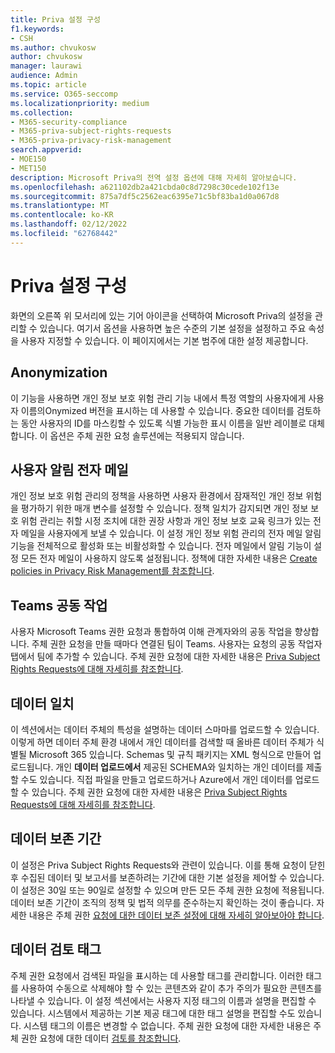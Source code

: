 ```yaml
---
title: Priva 설정 구성
f1.keywords:
- CSH
ms.author: chvukosw
author: chvukosw
manager: laurawi
audience: Admin
ms.topic: article
ms.service: O365-seccomp
ms.localizationpriority: medium
ms.collection:
- M365-security-compliance
- M365-priva-subject-rights-requests
- M365-priva-privacy-risk-management
search.appverid:
- MOE150
- MET150
description: Microsoft Priva의 전역 설정 옵션에 대해 자세히 알아보습니다.
ms.openlocfilehash: a621102db2a421cbda0c8d7298c30cede102f13e
ms.sourcegitcommit: 875a7df5c2562eac6395e71c5bf83ba1d0a067d8
ms.translationtype: MT
ms.contentlocale: ko-KR
ms.lasthandoff: 02/12/2022
ms.locfileid: "62768442"
---
```

# <a name="configure-priva-settings"></a>Priva 설정 구성

화면의 오른쪽 위 모서리에 있는 기어 아이콘을 선택하여 Microsoft Priva의 설정을 관리할 수 있습니다. 여기서 옵션을 사용하면 높은 수준의 기본 설정을 설정하고 주요 속성을 사용자 지정할 수 있습니다. 이 페이지에서는 기본 범주에 대한 설정 제공합니다.

## <a name="anonymization"></a>Anonymization

이 기능을 사용하면 개인 정보 보호 위험 관리 기능 내에서 특정 역할의 사용자에게 사용자 이름의Onymized 버전을 표시하는 데 사용할 수 있습니다. 중요한 데이터를 검토하는 동안 사용자의 ID를 마스킹할 수 있도록 식별 가능한 표시 이름을 일반 레이블로 대체합니다. 이 옵션은 주체 권한 요청 솔루션에는 적용되지 않습니다.

## <a name="user-notification-emails"></a>사용자 알림 전자 메일  

개인 정보 보호 위험 관리의 정책을 사용하면 사용자 환경에서 잠재적인 개인 정보 위험을 평가하기 위한 매개 변수를 설정할 수 있습니다. 정책 일치가 감지되면 개인 정보 보호 위험 관리는 취할 시정 조치에 대한 권장 사항과 개인 정보 보호 교육 링크가 있는 전자 메일을 사용자에게 보낼 수 있습니다. 이 설정 개인 정보 위험 관리의 전자 메일 알림 기능을 전체적으로 활성화 또는 비활성화할 수 있습니다. 전자 메일에서 알림 기능이 설정 모든 전자 메일이 사용하지 않도록 설정됩니다. 정책에 대한 자세한 내용은 [Create policies in Privacy Risk Management를 참조합니다](risk-management-policies.md).

## <a name="teams-collaboration"></a>Teams 공동 작업  

사용자 Microsoft Teams 권한 요청과 통합하여 이해 관계자와의 공동 작업을 향상합니다. 주체 권한 요청을 만들 때마다 연결된 팀이 Teams. 사용자는 요청의 공동 작업자 탭에서 팀에 추가할 수 있습니다. 주체 권한 요청에 대한 자세한 내용은 [Priva Subject Rights Requests에 대해 자세히를 참조합니다](subject-rights-requests.md).

## <a name="data-matching"></a>데이터 일치  

이 섹션에서는 데이터 주체의 특성을 설명하는 데이터 스마마를 업로드할 수 있습니다. 이렇게 하면 데이터 주체 환경 내에서 개인 데이터를 검색할 때 올바른 데이터 주체가 식별될 Microsoft 365 있습니다. Schemas 및 규칙 패키지는 XML 형식으로 만들어 업로드됩니다. 개인 **데이터 업로드에서** 제공된 SCHEMA와 일치하는 개인 데이터를 제출할 수도 있습니다. 직접 파일을 만들고 업로드하거나 Azure에서 개인 데이터를 업로드할 수 있습니다. 주체 권한 요청에 대한 자세한 내용은 [Priva Subject Rights Requests에 대해 자세히를 참조합니다](subject-rights-requests.md).

## <a name="data-retention-periods"></a>데이터 보존 기간

이 설정은 Priva Subject Rights Requests와 관련이 있습니다. 이를 통해 요청이 닫힌 후 수집된 데이터 및 보고서를 보존하려는 기간에 대한 기본 설정을 제어할 수 있습니다. 이 설정은 30일 또는 90일로 설정할 수 있으며 만든 모든 주체 권한 요청에 적용됩니다. 데이터 보존 기간이 조직의 정책 및 법적 의무를 준수하는지 확인하는 것이 좋습니다. 자세한 내용은 주체 권한 [요청에 대한 데이터 보존 설정에 대해 자세히 알아보아야 합니다](subject-rights-requests-reports.md#manage-data-retention).

## <a name="data-review-tags"></a>데이터 검토 태그

주체 권한 요청에서 검색된 파일을 표시하는 데 사용할 태그를 관리합니다. 이러한 태그를 사용하여 수동으로 삭제해야 할 수 있는 콘텐츠와 같이 추가 주의가 필요한 콘텐츠를 나타낼 수 있습니다. 이 설정 섹션에서는 사용자 지정 태그의 이름과 설명을 편집할 수 있습니다. 시스템에서 제공하는 기본 제공 태그에 대한 태그 설명을 편집할 수도 있습니다. 시스템 태그의 이름은 변경할 수 없습니다. 주체 권한 요청에 대한 자세한 내용은 주체 권한 요청에 대한 데이터 [검토를 참조합니다](subject-rights-requests-data-review.md#step-3-review-data).

